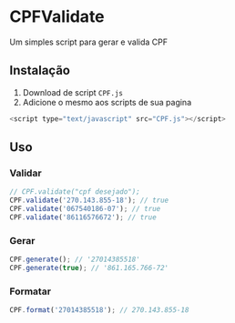 # CPFValidate

Um simples script para gerar e valida CPF

## Instalação

1. Download de script `CPF.js`
2. Adicione o mesmo aos scripts de sua pagina 

```javascript
<script type="text/javascript" src="CPF.js"></script>
```

## Uso

### Validar

```javascript
// CPF.validate("cpf desejado");
CPF.validate('270.143.855-18'); // true
CPF.validate('067540186-07'); // true
CPF.validate('86116576672'); // true
```

### Gerar

```javascript
CPF.generate(); // '27014385518'
CPF.generate(true); // '861.165.766-72'
```

### Formatar

```javascript
CPF.format('27014385518'); // 270.143.855-18
```